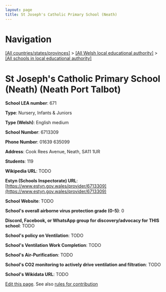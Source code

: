 ```yaml
---
layout: page
title: St Joseph's Catholic Primary School (Neath)
---
```

# Navigation

[[All countries/states/provinces]](../../..) > [[All Welsh local educational authority]](../..) > [[All schools in local educational authority]](..)

# St Joseph's Catholic Primary School (Neath) (Neath Port Talbot)

**School LEA number**: 671

**Type**: Nursery, Infants & Juniors

**Type (Welsh)**: English medium

**School Number**: 6713309

**Phone Number**: 01639 635099

**Address**: Cook Rees Avenue, Neath, SA11 1UR

**Students**: 119

**Wikipedia URL**: TODO

**Estyn (Schools Inspectorate) URL**: [https://www.estyn.gov.wales/provider/6713309](https://www.estyn.gov.wales/provider/6713309)

**School Website**: TODO

**School's overall airborne virus protection grade (0-5)**: 0

**Discord, Facebook, or WhatsApp group for discovery/advocacy for THIS school**: TODO

**School's policy on Ventilation**: TODO

**School's Ventilation Work Completion**: TODO

**School's Air-Purification**: TODO

**School's CO2 monitoring to actively drive ventilation and filtration**: TODO

**School's Wikidata URL**: TODO




[Edit this page](https://github.com/ventilate-schools/Wales/edit/prif/./Neath_Port_Talbot/St_Joseph's_Catholic_Primary_School_(Neath).md). See also [rules for contribution](../../../contribution-rules/)